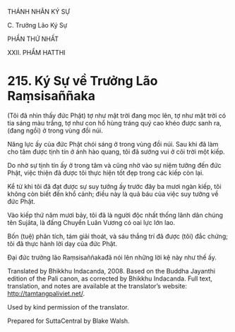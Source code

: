 THÁNH NHÂN KÝ SỰ

C. Trưởng Lão Ký Sự

PHẦN THỨ NHẤT

XXII. PHẨM HATTHI

# 215\. Ký Sự về Trưởng Lão Raṃsisaññaka

(Tôi đã nhìn thấy đức Phật) tợ như mặt trời đang mọc lên, tợ như mặt trời có tia sáng màu trắng, tợ như con hổ hùng tráng quý cao khéo được sanh ra, (đang ngồi) ở trong vùng đồi núi.

Năng lực ấy của đức Phật chói sáng ở trong vùng đồi núi. Sau khi đã làm cho tâm được tịnh tín ở ánh hào quang, tôi đã sướng vui ở cõi trời một kiếp.

Do nhờ sự tịnh tín ấy ở trong tâm và cũng nhờ vào sự niệm tưởng đến đức Phật, việc thiện đã được tôi thực hiện tốt đẹp trong các kiếp còn lại.

Kể từ khi tôi đã đạt được sự suy tưởng ấy trước đây ba mươi ngàn kiếp, tôi không còn biết đến khổ cảnh; điều này là quả báu của việc suy tưởng về đức Phật.

Vào kiếp thứ năm mươi bảy, tôi đã là người độc nhất thống lãnh dân chúng tên Sujāta, là đấng Chuyển Luân Vương có oai lực lớn lao.

Bốn (tuệ) phân tích, tám giải thoát, và sáu thắng trí đã được (tôi) đắc chứng; tôi đã thực hành lời dạy của đức Phật.

Đại đức trưởng lão Raṃsisaññakađã nói lên những lời kệ này như thế ấy.

Translated by Bhikkhu Indacanda, 2008. Based on the Buddha Jayanthi edition of the Pali canon, as corrected by Bhikkhu Indacanda. Full text, translation, and notes are available at the translator’s website: http://tamtangpaliviet.net/.

Used by kind permission of the translator.

Prepared for SuttaCentral by Blake Walsh.